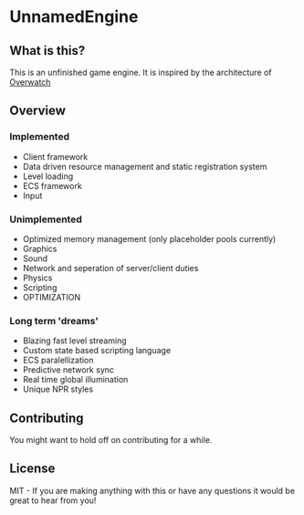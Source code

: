 # UnnamedEngine

## What is this?

This is an unfinished game engine.  It is inspired by the architecture of [Overwatch](https://www.gdcvault.com/play/1024653/Networking-Scripted-Weapons-and-Abilities)

## Overview

### Implemented

- Client framework
- Data driven resource management and static registration system
- Level loading
- ECS framework
- Input

### Unimplemented

- Optimized memory management (only placeholder pools currently)
- Graphics
- Sound
- Network and seperation of server/client duties
- Physics
- Scripting
- OPTIMIZATION

### Long term 'dreams'

- Blazing fast level streaming
- Custom state based scripting language
- ECS paralellization
- Predictive network sync
- Real time global illumination
- Unique NPR styles

## Contributing

You might want to hold off on contributing for a while.

## License

MIT - If you are making anything with this or have any questions it would be great to hear from you!